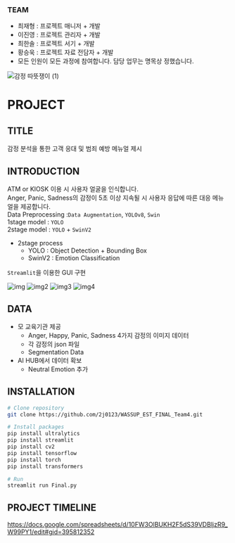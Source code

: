 
### TEAM
  + 최재형 : 프로젝트 매니저 + 개발 
  + 이진영 : 프로젝트 관리자 + 개발
  + 최한솔 : 프로젝트 서기 + 개발
  + 황승욱 : 프로젝트 자료 전담자 + 개발
  + 모든 인원이 모든 과정에 참여합니다. 담당 업무는 명목상 정했습니다.

![감정 따뜻쟁이 (1)](https://github.com/2j0123/WASSUP_EST_FINAL_Team4/assets/91775854/e2aa64fc-017b-4ddf-b2b7-ca5c46f99080)

# PROJECT  
## TITLE
감정 분석을 통한 고객 응대 및 범죄 예방 메뉴얼 제시

## INTRODUCTION
ATM or KIOSK 이용 시 사용자 얼굴을 인식합니다. <br>
Anger, Panic, Sadness의 감정이 5초 이상 지속될 시 사용자 응답에 따른 대응 메뉴얼을 제공합니다. <br>
Data Preprocessing :`Data Augmentation`, `YOLOv8`, `Swin` <br>
1stage model : `YOLO` <br>
2stage model : `YOLO` + `SwinV2` <br>
* 2stage process
  - YOLO : Object Detection + Bounding Box
  - SwinV2 : Emotion Classification

`Streamlit`을 이용한 GUI 구현

![img](https://github.com/2j0123/WASSUP_EST_FINAL_Team4/assets/63550106/15103646-00a6-4248-970e-61e733d7f2bb)
![img2](https://github.com/2j0123/WASSUP_EST_FINAL_Team4/assets/63550106/0604bf21-ce4d-4d68-ad56-2ce6e2ef3968)
![img3](https://github.com/2j0123/WASSUP_EST_FINAL_Team4/assets/63550106/2d56a139-f5f6-44b4-acf2-ea0896633eb4)
![img4](https://github.com/2j0123/WASSUP_EST_FINAL_Team4/assets/63550106/3a423d46-9d3e-48fe-822b-22ce512dc8ef)

## DATA
* 모 교육기관 제공
   - Anger, Happy, Panic, Sadness 4가지 감정의 이미지 데이터
   - 각 감정의 json 파일
   - Segmentation Data
* AI HUB에서 데이터 확보
   - Neutral Emotion 추가

## INSTALLATION
```bash
# Clone repository
git clone https://github.com/2j0123/WASSUP_EST_FINAL_Team4.git
```

```bash
# Install packages
pip install ultralytics
pip install streamlit
pip install cv2
pip install tensorflow
pip install torch
pip install transformers
```

```bash
# Run
streamlit run Final.py
```

## PROJECT TIMELINE
https://docs.google.com/spreadsheets/d/10FW3OlBUKH2F5dS39VDBljzR9_W99PY1/edit#gid=395812352
